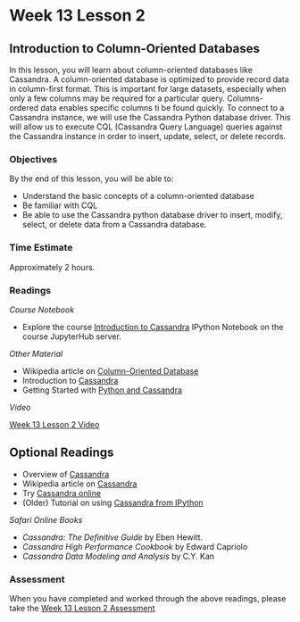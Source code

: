 # Week 13 Lesson 2 #
## Introduction to Column-Oriented Databases ##

In this lesson, you will learn about column-oriented databases like Cassandra. A column-oriented database is optimized to provide record data in column-first format. This is important for large datasets, especially when only a few columns may be required for a particular query. Columns-ordered data enables specific columns ti be found quickly. To connect to a Cassandra instance, we will use the Cassandra Python database driver. This will allow us to execute CQL (Cassandra Query Language) queries against the Cassandra instance in order to insert, update, select, or delete records.

### Objectives ###

By the end of this lesson, you will be able to:

- Understand the basic concepts of a column-oriented database
- Be familiar with CQL
- Be able to use the Cassandra python database driver to insert, modify, select, or delete data from a Cassandra database.

### Time Estimate ###

Approximately 2 hours.

### Readings ####

_Course Notebook_

- Explore the course [Introduction to Cassandra][l2nb] IPython Notebook on the course JupyterHub server.

_Other Material_

- Wikipedia article on [Column-Oriented Database][wcdb]
- Introduction to [Cassandra][ic]
- Getting Started with [Python and Cassandra][gsc]

_Video_

[Week 13 Lesson 2 Video][lv]

## Optional Readings ##

- Overview of [Cassandra][oc]
- Wikipedia article on [Cassandra][wc]
- Try [Cassandra online][tco]
- (Older) Tutorial on using [Cassandra from IPython][c4ip]

_Safari Online Books_

- _Cassandra: The Definitive Guide_ by Eben Hewitt.
- _Cassandra High Performance Cookbook_ by Edward Capriolo
- _Cassandra Data Modeling and Analysis_ by C.Y. Kan

### Assessment ###

When you have completed and worked through the above readings, please take the [Week 13 Lesson 2 Assessment][la]

[l2nb]: ../notebooks/intro2cassandra.ipynb
[la]: https://learn.illinois.edu/mod/quiz/
[lv]: https://mediaspace.illinois.edu

[tco]: http://www.planetcassandra.org/try-cassandra/
[ic]: https://academy.datastax.com/resources/brief-introduction-apache-cassandra
[oc]: https://www.pythian.com/wp-content/uploads/2015/07/Pythian-Introduction-to-Cassandra-eBook-2015.pdf
[wc]: https://en.wikipedia.org/wiki/Apache_Cassandra
[wcdb]: https://en.wikipedia.org/wiki/Column-oriented_DBMS
[gsc]: https://datastax.github.io/python-driver/getting_started.html
[c4ip]: https://github.com/rustyrazorblade/python-presentation

